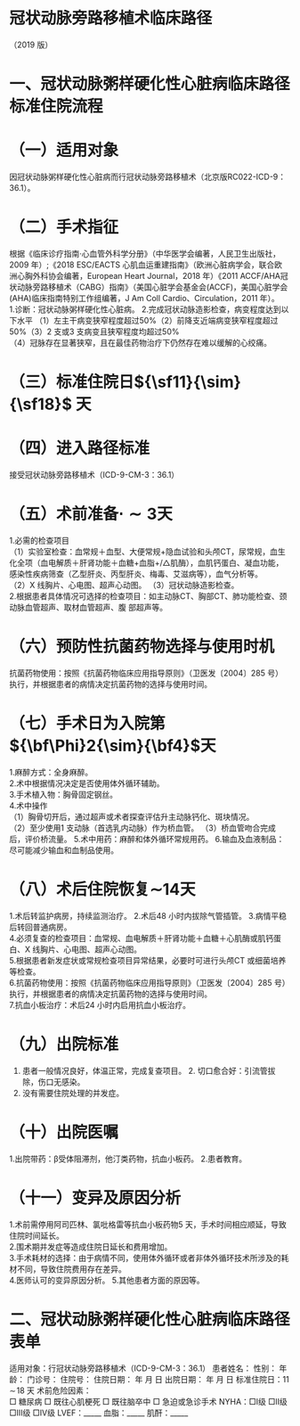 # 冠状动脉旁路移植术临床路径  
（2019 版）  
# 一、冠状动脉粥样硬化性心脏病临床路径标准住院流程  
# （一）适用对象  
因冠状动脉粥样硬化性心脏病而行冠状动脉旁路移植术（北京版RC022-ICD-9：36.1）。  
# （二）手术指征  
根据《临床诊疗指南·心血管外科学分册》（中华医学会编著，人民卫生出版社，2009 年）;《2018 ESC/EACTS 心肌血运重建指南》（欧洲心脏病学会，联合欧洲心胸外科协会编著，European Heart Journal，2018 年）《2011 ACCF/AHA冠状动脉旁路移植术（CABG）指南》（美国心脏学会基金会(ACCF)，美国心脏学会(AHA)临床指南特别工作组编著，J Am Coll Cardio、Circulation，2011 年）。  
1.诊断：冠状动脉粥样硬化性心脏病。 2.完成冠状动脉造影检查，病变程度达到以下水平 （1）左主干病变狭窄程度超过$50\%$（2）前降支近端病变狭窄程度超过$50\%$（3）2 支或3 支病变且狭窄程度均超过$50\%$  
（4）冠脉存在显著狭窄，且在最佳药物治疗下仍然存在难以缓解的心绞痛。  
# （三）标准住院日${\sf11}{\sim}{\sf18}$ 天  
# （四）进入路径标准  
接受冠状动脉旁路移植术（ICD-9-CM-3：36.1）  
# （五）术前准备$\scriptstyle\cdot\sim3$天  
1.必需的检查项目  
（1）实验室检查：血常规＋血型、大便常规$+$隐血试验和头颅CT，尿常规，血生化全项（血电解质＋肝肾功能＋血糖$+$血脂$+/{\bigtriangleup}$肌酶），血肌钙蛋白、凝血功能，感染性疾病筛查（乙型肝炎、丙型肝炎、梅毒、艾滋病等），血气分析等。  
（2）X 线胸片、心电图、超声心动图。 （3）冠状动脉造影检查。  
2.根据患者具体情况可选择的检查项目：如主动脉CT、胸部CT、肺功能检查、颈动脉血管超声、取材血管超声、腹 部超声等。  
# （六）预防性抗菌药物选择与使用时机  
抗菌药物使用：按照《抗菌药物临床应用指导原则》（卫医发〔2004〕285 号）执行，并根据患者的病情决定抗菌药物的选择与使用时间。  
# （七）手术日为入院第${\bf\Phi}2{\sim}{\bf4}$天  
1.麻醉方式：全身麻醉。  
2.术中根据情况决定是否使用体外循环辅助。  
3.手术植入物：胸骨固定钢丝。  
4.术中操作  
（1）胸骨切开后，通过超声或术者探查评估升主动脉钙化、斑块情况。  
（2）至少使用1 支动脉（首选乳内动脉）作为桥血管。 （3）桥血管吻合完成后，评价桥流量。 5.术中用药：麻醉和体外循环常规用药。 6.输血及血液制品：尽可能减少输血和血制品使用。  
# （八）术后住院恢复$\mathord{\sim}14$天  
1.术后转监护病房，持续监测治疗。 2.术后48 小时内拔除气管插管。 3.病情平稳后转回普通病房。  
4.必须复查的检查项目：血常规、血电解质＋肝肾功能＋血糖＋心肌酶或肌钙蛋白、X 线胸片、心电图、超声心动图。  
5.根据患者新发症状或常规检查项目异常结果，必要时可进行头颅CT 或细菌培养等检查。  
6.抗菌药物使用：按照《抗菌药物临床应用指导原则》（卫医发〔2004〕285 号）执行，并根据患者的病情决定抗菌药物的选择与使用时间。  
7.抗血小板治疗：术后24 小时内启用抗血小板治疗。  
# （九）出院标准  
1. 患者一般情况良好，体温正常，完成复查项目。 2. 切口愈合好：引流管拔除，伤口无感染。  
3. 没有需要住院处理的并发症。  
# （十）出院医嘱  
1.出院带药：β受体阻滞剂，他汀类药物，抗血小板药。 2.患者教育。  
# （十一）变异及原因分析  
1.术前需停用阿司匹林、氯吡格雷等抗血小板药物5 天，手术时间相应顺延，导致住院时间延长。  
2.围术期并发症等造成住院日延长和费用增加。  
3.手术耗材的选择：由于病情不同，使用体外循环或者非体外循环技术所涉及的耗材不同，导致住院费用存在差异。  
4.医师认可的变异原因分析。 5.其他患者方面的原因等。  
# 二、冠状动脉粥样硬化性心脏病临床路径表单  
适用对象：行冠状动脉旁路移植术（ICD-9-CM-3：36.1） 患者姓名：      性别：      年龄：      门诊号：      住院号：       住院日期：     年   月   日 出院日期：     年   月   日  标准住院日：$11\!\sim\!18$ 天 术前危险因素：  
□ 糖尿病   □ 既往心肌梗死   □ 既往脑卒中   □ 急迫或急诊手术    NYHA：□Ⅰ级  □Ⅱ级  □Ⅲ级  □Ⅳ级    LVEF：_____   血脂：_____  肌酐：_____  

